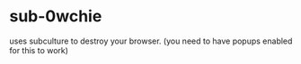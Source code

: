 # sub-0wchie
uses subculture to destroy your browser. (you need to have popups enabled for this to work)
